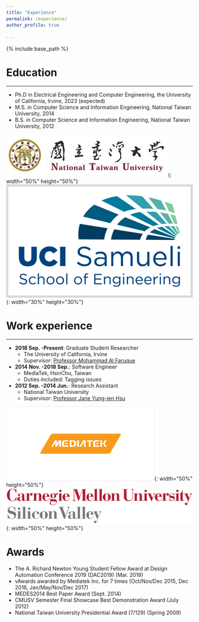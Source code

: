 ```yaml
---
title: "Experience"
permalink: /experience/
author_profile: true

---
```


{% include base_path %}

Education
======
----
* Ph.D in Electrical Engineering and Computer Engineering, the University of California, Irvine, 2023 (expected)
* M.S. in Computer Science and Information Engineering, National Taiwan University, 2014
* B.S. in Computer Science and Information Engineering, National Taiwan University, 2012

![](/images/ntu.jpg){: width="50%" height="50%"}
![](/images/uci-engineering.png){: width="30%" height="30%"}


Work experience
======
----
* **2018 Sep. -Present**: Graduate Student Researcher
  * The University of California, Irvine
  * Supervisor: [Professor Mohammad Al Faruque](https://aicps.eng.uci.edu/)
* **2014 Nov. -2018 Sep.**: Software Engineer
  * MediaTek, HsinChu, Taiwan
  * Duties included: Tagging issues
* **2012 Sep. -2014 Jun.**: Research Assistant
  * National Taiwan University
  * Supervisor: [Professor Jane Yung-jen Hsu](https://iagentntu.github.io/)

![](/images/mediatek.jpg){: width="50%" height="50%"}
![](/images/cmusv.png){: width="50%" height="50%"}
  
Awards
======
* The A. Richard Newton Young Student Fellow Award at Design Automation Conference 2019 (DAC2019) (Mar. 2019)
* vAwards awarded by Mediatek Inc. for 7 times (Oct/Nov/Dec 2015, Dec 2016, Jan/May/Nov/Dec 2017)
* MEDES2014 Best Paper Award (Sept. 2014)
* CMUSV Semester Final Showcase Best Demonstration Award (July 2012)
* National Taiwan University Presidential Award (7/129) (Spring 2009)